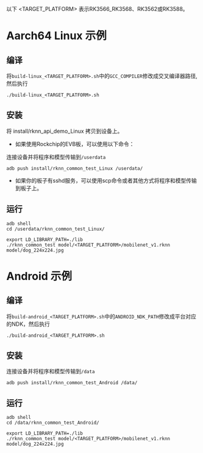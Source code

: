 以下 <TARGET_PLATFORM> 表示RK3566_RK3568、RK3562或RK3588。
# Aarch64 Linux 示例
## 编译

将`build-linux_<TARGET_PLATFORM>.sh`中的`GCC_COMPILER`修改成交叉编译器路径, 然后执行

```
./build-linux_<TARGET_PLATFORM>.sh
```

## 安装

将 install/rknn_api_demo_Linux 拷贝到设备上。

- 如果使用Rockchip的EVB板，可以使用以下命令：

连接设备并将程序和模型传输到`/userdata`

```
adb push install/rknn_common_test_Linux /userdata/
```

- 如果你的板子有sshd服务，可以使用scp命令或者其他方式将程序和模型传输到板子上。

## 运行

```
adb shell
cd /userdata/rknn_common_test_Linux/
```

```
export LD_LIBRARY_PATH=./lib
./rknn_common_test model/<TARGET_PLATFORM>/mobilenet_v1.rknn model/dog_224x224.jpg
```

# Android 示例
## 编译

将`build-android_<TARGET_PLATFORM>.sh`中的`ANDROID_NDK_PATH`修改成平台对应的NDK，然后执行

```
./build-android_<TARGET_PLATFORM>.sh
```

## 安装

连接设备并将程序和模型传输到`/data`

```
adb push install/rknn_common_test_Android /data/
```

## 运行

```
adb shell
cd /data/rknn_common_test_Android/
```

```
export LD_LIBRARY_PATH=./lib
./rknn_common_test model/<TARGET_PLATFORM>/mobilenet_v1.rknn model/dog_224x224.jpg
```
